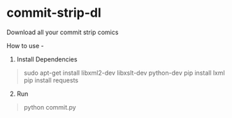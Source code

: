 commit-strip-dl
===============

Download all your commit strip comics

How to use - 

1. Install Dependencies
> sudo apt-get install libxml2-dev libxslt-dev python-dev
> pip install lxml
> pip install requests

2. Run
> python commit.py 
